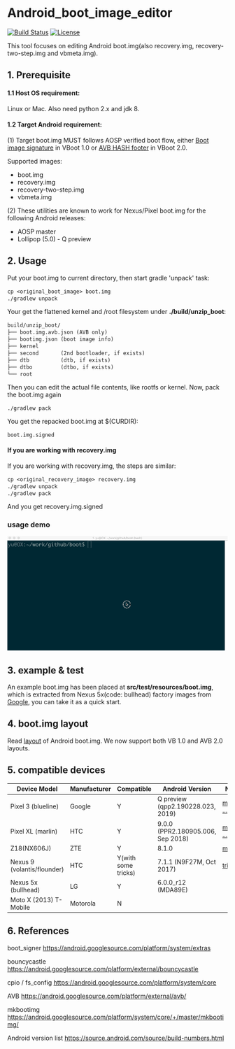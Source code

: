 # Android_boot_image_editor
[![Build Status](https://travis-ci.org/cfig/Android_boot_image_editor.svg?branch=master)](https://travis-ci.org/cfig/Android_boot_image_editor)
[![License](http://img.shields.io/:license-apache-blue.svg?style=flat-square)](http://www.apache.org/licenses/LICENSE-2.0.html)

This tool focuses on editing Android boot.img(also recovery.img, recovery-two-step.img and vbmeta.img).

## 1. Prerequisite
#### 1.1 Host OS requirement:

Linux or Mac.
Also need python 2.x and jdk 8.

#### 1.2 Target Android requirement:

(1) Target boot.img MUST follows AOSP verified boot flow, either [Boot image signature](https://source.android.com/security/verifiedboot/verified-boot#signature_format) in VBoot 1.0 or [AVB HASH footer](https://android.googlesource.com/platform/external/avb/+/master/README.md#The-VBMeta-struct) in VBoot 2.0.

Supported images:
 - boot.img
 - recovery.img
 - recovery-two-step.img
 - vbmeta.img

(2) These utilities are known to work for Nexus/Pixel boot.img for the following Android releases:

 - AOSP master
 - Lollipop (5.0) - Q preview

## 2. Usage
Put your boot.img to current directory, then start gradle 'unpack' task:

    cp <original_boot_image> boot.img
    ./gradlew unpack

Your get the flattened kernel and /root filesystem under **./build/unzip\_boot**:

    build/unzip_boot/
    ├── boot.img.avb.json (AVB only)
    ├── bootimg.json (boot image info)
    ├── kernel
    ├── second       (2nd bootloader, if exists)
    ├── dtb          (dtb, if exists)
    ├── dtbo         (dtbo, if exists)
    └── root

Then you can edit the actual file contents, like rootfs or kernel.
Now, pack the boot.img again

    ./gradlew pack

You get the repacked boot.img at $(CURDIR):

    boot.img.signed

#### If you are working with recovery.img
If you are working with recovery.img, the steps are similar:

    cp <original_recovery_image> recovery.img
    ./gradlew unpack
    ./gradlew pack

And you get recovery.img.signed


### usage demo
![](doc/op.gif)

## 3. example & test
An example boot.img has been placed at **src/test/resources/boot.img**, which is extracted from Nexus 5x(code: bullhead) factory images from [Google](https://dl.google.com/dl/android/aosp/bullhead-mda89e-factory-29247942.tgz), you can take it as a quick start.

## 4. boot.img layout
Read [layout](doc/layout.md) of Android boot.img.
We now support both VB 1.0 and AVB 2.0 layouts.

## 5. compatible devices

| Device Model                   | Manufacturer | Compatible           | Android Version          | Note |
|--------------------------------|--------------|----------------------|--------------------------|------|
| Pixel 3 (blueline)             | Google       | Y                    | Q preview (qpp2.190228.023, <Br>2019)| [more ...](doc/additional_tricks.md#pixel-3-blueline) |
| Pixel XL (marlin)              | HTC          | Y                    | 9.0.0 (PPR2.180905.006, <Br>Sep 2018)| [more ...](doc/additional_tricks.md#pixel-xl-marlin) |
| Z18(NX606J)                    | ZTE          | Y                    | 8.1.0                    | [more...](doc/additional_tricks.md#nx606j) |
| Nexus 9 (volantis/flounder)    | HTC          | Y(with some tricks)  | 7.1.1 (N9F27M, Oct 2017) | [tricks](doc/additional_tricks.md#tricks-for-nexus-9volantis)|
| Nexus 5x (bullhead)            | LG           | Y                    | 6.0.0_r12 (MDA89E)       |      |
| Moto X (2013) T-Mobile         | Motorola     | N                    |                          |      |

## 6. References

boot\_signer
https://android.googlesource.com/platform/system/extras

bouncycastle
https://android.googlesource.com/platform/external/bouncycastle

cpio / fs\_config
https://android.googlesource.com/platform/system/core

AVB
https://android.googlesource.com/platform/external/avb/

mkbootimg
https://android.googlesource.com/platform/system/core/+/master/mkbootimg/

Android version list
https://source.android.com/source/build-numbers.html
